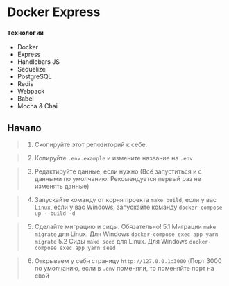 # Docker Express

### `Технологии`

- Docker
- Express
- Handlebars JS
- Sequelize
- PostgreSQL
- Redis
- Webpack
- Babel
- Mocha & Chai

## Начало

> 1. Скопируйте этот репозиторий к себе.

> 2. Копируйте `.env.example` и измените название на `.env`

> 3. Редактируйте данные, если нужно (Всё запуститься и с данными по умолчанию. Рекомендуется первый раз не изменять данные)

> 4. Запускайте команду от корня проекта `make build`, если у вас `Linux`, если у вас Windows, запускайте команду `docker-compose up --build -d`

> 5. Сделайте миграцию и сиды. Обязательно!
> 5.1 Миграции `make migrate` для Linux. Для Windows `docker-compose exec app yarn migrate`
> 5.2 Сиды `make seed` для Linux. Для Windows `docker-compose exec app yarn seed`

> 6. Открываем у себя страницу `http://127.0.0.1:3000` (Порт 3000 по умолчанию, если в `.env` поменяли, то поменяйте порт на свой

